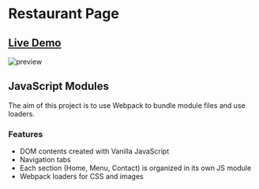# Restaurant Page

## [Live Demo](https://roesparc.github.io/Restaurant/)

![preview](https://user-images.githubusercontent.com/52899682/202833463-aed680af-36b3-4b7d-9fc6-1439e3a809b6.jpg)

## JavaScript Modules

The aim of this project is to use Webpack to bundle module files and use loaders.

### Features

- DOM contents created with Vanilla JavaScript
- Navigation tabs
- Each section (Home, Menu, Contact) is organized in its own JS module
- Webpack loaders for CSS and images
